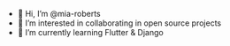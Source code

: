 - 👋 Hi, I’m @mia-roberts
- 👀 I’m interested in collaborating in open source projects 
- 🌱 I’m currently learning Flutter & Django 


<!---
mia-roberts/mia-roberts is a ✨ special ✨ repository because its `README.md` (this file) appears on your GitHub profile.
You can click the Preview link to take a look at your changes.
--->
